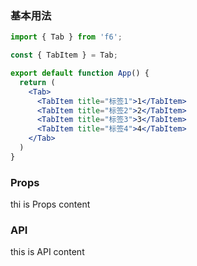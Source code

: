 <div class="block-panel"><h3>基本用法</h3>

```jsx
import { Tab } from 'f6';

const { TabItem } = Tab;

export default function App() {
  return (
    <Tab>
      <TabItem title="标签1">1</TabItem>
      <TabItem title="标签2">2</TabItem>
      <TabItem title="标签3">3</TabItem>
      <TabItem title="标签4">4</TabItem>
    </Tab>
  )
}
```
</div>

### Props

thi is Props content

### API

this is API content